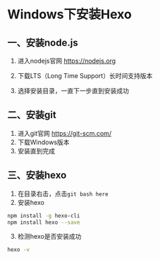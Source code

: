 # Windows下安装Hexo

## 一、安装node.js

1. 进入nodejs官网 https://nodejs.org

2. 下载LTS（Long Time Support）长时间支持版本

3. 选择安装目录，一直下一步直到安装成功

##  二、安装git

1. 进入git官网 https://git-scm.com/
2. 下载Windows版本
3. 安装直到完成

## 三、安装hexo

1. 在目录右击，点击`git bash here`
2. 安装hexo

```sh
npm install -g hexo-cli
npm install hexo --save
```

3. 检测hexo是否安装成功
```sh
hexo -v
```

